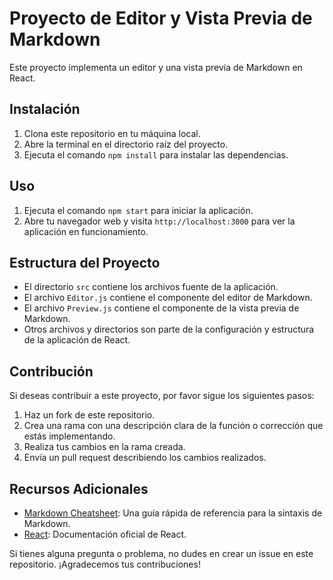 # Proyecto de Editor y Vista Previa de Markdown

Este proyecto implementa un editor y una vista previa de Markdown en React.

## Instalación

1. Clona este repositorio en tu máquina local.
2. Abre la terminal en el directorio raíz del proyecto.
3. Ejecuta el comando `npm install` para instalar las dependencias.

## Uso

1. Ejecuta el comando `npm start` para iniciar la aplicación.
2. Abre tu navegador web y visita `http://localhost:3000` para ver la aplicación en funcionamiento.

## Estructura del Proyecto

- El directorio `src` contiene los archivos fuente de la aplicación.
- El archivo `Editor.js` contiene el componente del editor de Markdown.
- El archivo `Preview.js` contiene el componente de la vista previa de Markdown.
- Otros archivos y directorios son parte de la configuración y estructura de la aplicación de React.

## Contribución

Si deseas contribuir a este proyecto, por favor sigue los siguientes pasos:

1. Haz un fork de este repositorio.
2. Crea una rama con una descripción clara de la función o corrección que estás implementando.
3. Realiza tus cambios en la rama creada.
4. Envía un pull request describiendo los cambios realizados.

## Recursos Adicionales

- [Markdown Cheatsheet](https://www.markdownguide.org/cheat-sheet/): Una guía rápida de referencia para la sintaxis de Markdown.
- [React](https://reactjs.org/): Documentación oficial de React.

Si tienes alguna pregunta o problema, no dudes en crear un issue en este repositorio. ¡Agradecemos tus contribuciones!

